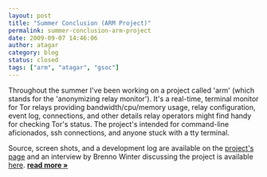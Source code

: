 ```yaml
---
layout: post
title: "Summer Conclusion (ARM Project)"
permalink: summer-conclusion-arm-project
date: 2009-09-07 14:46:06
author: atagar
category: blog
status: closed
tags: ["arm", "atagar", "gsoc"]
---
```


Throughout the summer I've been working on a project called 'arm' (which stands for the 'anonymizing relay monitor'). It's a real-time, terminal monitor for Tor relays providing bandwidth/cpu/memory usage, relay configuration, event log, connections, and other details relay operators might find handy for checking Tor's status. The project's intended for command-line aficionados, ssh connections, and anyone stuck with a tty terminal.

Source, screen shots, and a development log are available on the [project's page](http://www.atagar.com/arm) and an interview by Brenno Winter discussing the project is available [here](http://www.atagar.com/arm/HFM_INT_0001.mp3). [**read more »**](https://blog.torproject.org/blog/summer-conclusion-arm-project)
